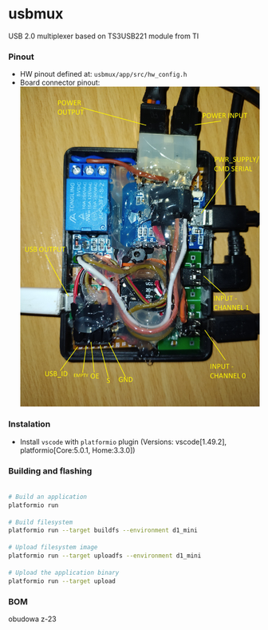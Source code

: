 # usbmux
USB 2.0 multiplexer based on TS3USB221 module from TI



### Pinout
* HW pinout defined at: `usbmux/app/src/hw_config.h`
* Board connector pinout:
![usbmux_board_pinout](docs/pics/usbmux_board_pinout.jpg)




### Instalation
* Install `vscode` with `platformio` plugin (Versions: vscode[1.49.2], platformio[Core:5.0.1, Home:3.3.0])


### Building and flashing
```sh

# Build an application
platformio run

# Build filesystem
platformio run --target buildfs --environment d1_mini

# Upload filesystem image
platformio run --target uploadfs --environment d1_mini

# Upload the application binary
platformio run --target upload
```

### BOM
obudowa z-23